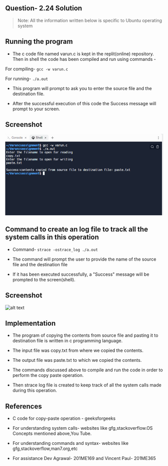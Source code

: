 ## Question- 2.24 Solution

> Note: All the information written below is specific to Ubuntu operating system

## Running the program

- The c code file named varun.c is kept in the replit(online) repository. Then in shell the code has been compiled and run using commands -

For compiling- `gcc -w varun.c`

For running- `./a.out`

- This program will prompt to ask you to enter the source file and the destination file.

- After the successful execution of this code the Success message will prompt to your screen.

## Screenshot

![alt text](https://github.com/varun-tiwari1/CS252_Assignment/blob/master/Question-1/run_code_shell_image.png)

## Command to create an log file to track all the system calls in this operation

- Command- `strace -ostrace_log ./a.out`

- The command will prompt the user to provide the name of the source file and the destination file

- If it has been executed successfully, a "Success" message will be prompted to the screen(shell).


## Screenshot

![alt text](https://github.com/varun-tiwari1/CS252_Assignment/commit/252f48ba4b98b11cd57a8ebf8aa047438bd2debd)

## Implementation

- The program of copying the contents from source file and pasting it to destination file is written in c programming language.

- The input file was copy.txt from where we copied the contents.

- The output file was paste.txt to which we copied the contents.

- The commands discussed above to compile and run the code in order to perform the copy paste operation.

- Then strace log file is created to keep track of all the system calls made during this operation. 

## References

- C code for copy-paste operation - geeksforgeeks

- For understanding system calls- websites like gfg,stackoverflow.OS Concepts mentioned above,You Tube.

- For understanding commands and syntax- websites like gfg,stackoverflow,man7.org,etc

- For assistance Dev Agrawal-
201ME169 and Vincent Paul- 201ME365
